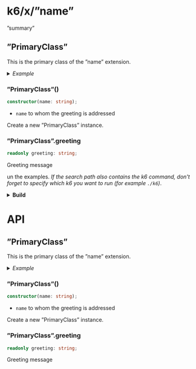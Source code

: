 <!--

  You can edit the file as you like before or after the HTML comment,
  but do not edit the API documentation between the following HTML comments,
  it was automatically generated from the index.d.ts file.

  You can regenerate the API documentation and bindings code at any time
  by "go generate ." command. The "//go:generate ..." comments required for this
  can be found in the ˮnameˮ.go file.

-->
<!-- begin:api -->
k6/x/ˮnameˮ
===========

ˮsummaryˮ

ˮPrimaryClassˮ
--------------

This is the primary class of the ˮnameˮ extension.

<details><summary><em>Example</em></summary>

```ts
import { ˮPrimaryClassˮ } from "k6/x/ˮnameˮ"

export default function () {
  let instance = new ˮPrimaryClassˮ("Wonderful World")
  console.log(instance.greeting)
}
```

</details>

### ˮPrimaryClassˮ()

```ts
constructor(name: string);
```

-	`name` to whom the greeting is addressed

Create a new ˮPrimaryClassˮ instance.

### ˮPrimaryClassˮ.greeting

```ts
readonly greeting: string;
```

Greeting message
<!-- end:api -->


un the examples. *If the search path also contains the k6 command, don't forget to specify which k6 you want to run (for example `./k6`\)*.

<details>
<summary><strong>Build</strong></summary>

The [xk6](https://github.com/grafana/xk6) build tool can be used to build a k6 that will include xk6-template-javascript extension:

```bash
$ xk6 build --with github.com/szkiba/xk6-template-javascript@latest
```

For more build options and how to use xk6, check out the [xk6 documentation]([xk6](https://github.com/grafana/xk6)).

</details>

API
===

ˮPrimaryClassˮ
--------------

This is the primary class of the ˮnameˮ extension.

<details><summary><em>Example</em></summary>

```ts
import { ˮPrimaryClassˮ } from "k6/x/ˮnameˮ"

export default function () {
  let instance = new ˮPrimaryClassˮ("Wonderful World")
  console.log(instance.greeting)
}
```

</details>

### ˮPrimaryClassˮ()

```ts
constructor(name: string);
```

-	`name` to whom the greeting is addressed

Create a new ˮPrimaryClassˮ instance.

### ˮPrimaryClassˮ.greeting

```ts
readonly greeting: string;
```

Greeting message
<!-- end:api -->


